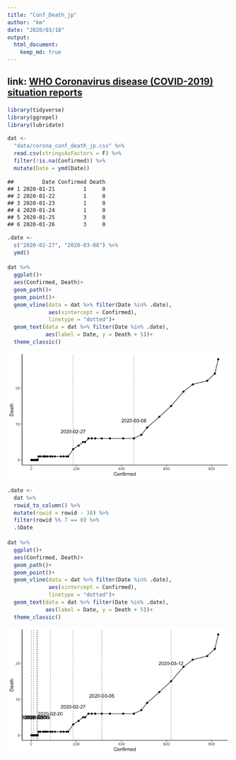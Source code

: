 ```yaml
---
title: "Conf_Death_jp"
author: "km"
date: "2020/03/18"
output: 
  html_document:
    keep_md: true
---
```


## link: [WHO Coronavirus disease (COVID-2019) situation reports](https://www.who.int/emergencies/diseases/novel-coronavirus-2019/situation-reports/)





```r
library(tidyverse)
library(ggrepel)
library(lubridate)
```


```r
dat <- 
  "data/corona_conf_death_jp.csv" %>% 
  read.csv(stringsAsFactors = F) %>% 
  filter(!is.na(Confirmed)) %>% 
  mutate(Date = ymd(Date))
```


```
##         Date Confirmed Death
## 1 2020-01-21         1     0
## 2 2020-01-22         1     0
## 3 2020-01-23         1     0
## 4 2020-01-24         1     0
## 5 2020-01-25         3     0
## 6 2020-01-26         3     0
```



```r
.date <-
  c("2020-02-27", "2020-03-08") %>% 
  ymd()

dat %>% 
  ggplot()+
  aes(Confirmed, Death)+
  geom_path()+
  geom_point()+
  geom_vline(data = dat %>% filter(Date %in% .date),
             aes(xintercept = Confirmed), 
             linetype = "dotted")+ 
  geom_text(data = dat %>% filter(Date %in% .date),
            aes(label = Date, y = Death + 5))+
  theme_classic()
```

![](Conf_Death_jp_files/figure-html/unnamed-chunk-4-1.png)<!-- -->

```r
.date <- 
  dat %>% 
  rowid_to_column() %>% 
  mutate(rowid = rowid - 38) %>% 
  filter(rowid %% 7 == 0) %>% 
  .$Date

dat %>% 
  ggplot()+
  aes(Confirmed, Death)+
  geom_path()+
  geom_point()+
  geom_vline(data = dat %>% filter(Date %in% .date),
             aes(xintercept = Confirmed), 
             linetype = "dotted")+ 
  geom_text(data = dat %>% filter(Date %in% .date),
            aes(label = Date, y = Death + 5))+
  theme_classic()
```

![](Conf_Death_jp_files/figure-html/unnamed-chunk-4-2.png)<!-- -->

